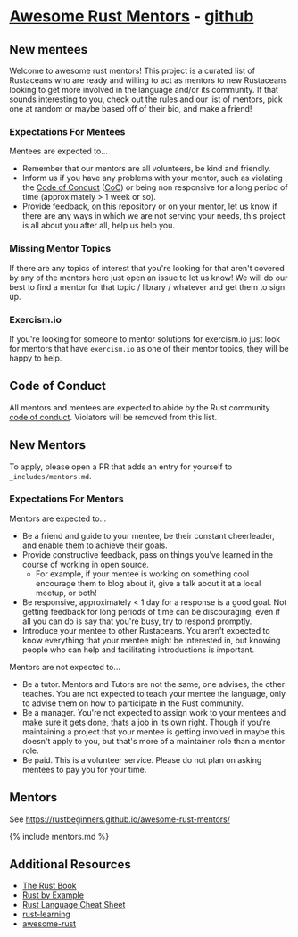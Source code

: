 # [Awesome Rust Mentors](https://rustbeginners.github.io/awesome-rust-mentors/) - [github](https://github.com/RustBeginners/awesome-rust-mentors)

## New mentees

Welcome to awesome rust mentors! This project is a curated list of Rustaceans who are ready and willing to act as mentors to new Rustaceans looking to get more involved in the language and/or its community. If that sounds interesting to you, check out the rules and our list of mentors, pick one at random or maybe based off of their bio, and make a friend! 

### Expectations For Mentees

Mentees are expected to...
* Remember that our mentors are all volunteers, be kind and friendly.
* Inform us if you have any problems with your mentor, such as violating the [Code of Conduct](https://github.com/rust-lang/rust/blob/master/CODE_OF_CONDUCT.md) ([CoC](#Code-of-Conduct)) or being non responsive for a long period of time (approximately > 1 week or so).
* Provide feedback, on this repository or on your mentor, let us know if there are any ways in which we are not serving your needs, this project is all about you after all, help us help you.

### Missing Mentor Topics

If there are any topics of interest that you're looking for that aren't covered by any of the mentors here just open an issue to let us know! We will do our best to find a mentor for that topic / library / whatever and get them to sign up.

### Exercism.io

If you're looking for someone to mentor solutions for exercism.io just look for mentors that have `exercism.io` as one of their mentor topics, they will be happy to help.

## Code of Conduct

All mentors and mentees are expected to abide by the Rust community [code of conduct](https://github.com/rust-lang/rust/blob/master/CODE_OF_CONDUCT.md). Violators will be removed from this list.

## New Mentors

To apply, please open a PR that adds an entry for yourself to `_includes/mentors.md`.

### Expectations For Mentors

Mentors are expected to...
* Be a friend and guide to your mentee, be their constant cheerleader, and enable them to achieve their goals.
* Provide constructive feedback, pass on things you've learned in the course of working in open source.
    * For example, if your mentee is working on something cool encourage them to blog about it, give a talk about it at a local meetup, or both!
* Be responsive, approximately < 1 day for a response is a good goal. Not getting feedback for long periods of time can be discouraging, even if all you can do is say that you're busy, try to respond promptly.
* Introduce your mentee to other Rustaceans. You aren't expected to know everything that your mentee might be interested in, but knowing people who can help and facilitating introductions is important.

Mentors are not expected to...
* Be a tutor. Mentors and Tutors are not the same, one advises, the other teaches. You are not expected to teach your mentee the language, only to advise them on how to participate in the Rust community.
* Be a manager. You're not expected to assign work to your mentees and make sure it gets done, thats a job in its own right. Though if you're maintaining a project that your mentee is getting involved in maybe this doesn't apply to you, but that's more of a maintainer role than a mentor role.
* Be paid. This is a volunteer service. Please do not plan on asking mentees to pay you for your time.


## Mentors

See https://rustbeginners.github.io/awesome-rust-mentors/

{% include mentors.md %}

## Additional Resources
* [The Rust Book](https://doc.rust-lang.org/book/)
* [Rust by Example](https://doc.rust-lang.org/stable/rust-by-example/)
* [Rust Language Cheat Sheet](https://cheats.rs/)
* [rust-learning](https://github.com/ctjhoa/rust-learning)
* [awesome-rust](https://github.com/rust-unofficial/awesome-rust#resources)

